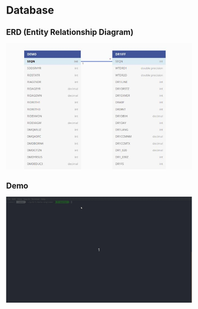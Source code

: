 # Database

## ERD (Entity Relationship Diagram)

![entity-relationship-diagram](https://github.com/fboratino/tech-challenge/blob/master/assets/entity-relationship-diagram-postgres.jpg)

## Demo

![database-demo](https://github.com/fboratino/tech-challenge/blob/master/assets/database.gif)
